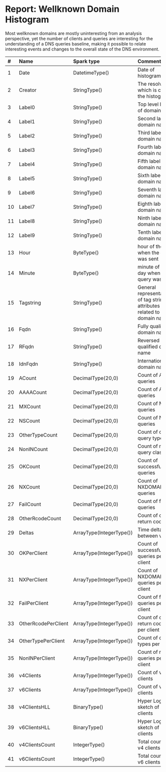 # Report: Wellknown Domain Histogram

Most wellknown domains are mostly uninteresting from an analysis perspective, yet the number of clients and queries are interesting for the understanding of a DNS queries baseline, making it possible to relate interesting events and changes to the overall state of the DNS environment. 

| #   | Name                | Spark type                     | Comment                                     |
|:----|:--------------------|:------------------------------ |:----------------------------------------    |
| 1   | Date                | DatetimeType()                 | Date of histogram                           |
| 2   | Creator             | StringType()                   | The resolver which is created the histogram |
| 3   | Label0              | StringType()                   | Top level label of domain name              |
| 4   | Label1              | StringType()                   | Second label of domain name                 |
| 5   | Label2              | StringType()                   | Third label of domain name                  |
| 6   | Label3              | StringType()                   | Fourth label of domain name                 |
| 7   | Label4              | StringType()                   | Fifth label of domain name                  |
| 8   | Label5              | StringType()                   | Sixth label of domain name                  |
| 9   | Label6              | StringType()                   | Seventh label of domain name                |
| 10  | Label7              | StringType()                   | Eighth label of domain name                 |
| 11  | Label8              | StringType()                   | Ninth label of domain name                  |    
| 12  | Label9              | StringType()                   | Tenth label of domain name                  |
| 13  | Hour                | ByteType()                     | hour of the day when the query was sent     |
| 14  | Minute              | ByteType()                     | minute of the day when the query was sent   |                              
| 15  | Tagstring           | StringType()                   | General representation of tag string, <br/> attributes related to the domain name   |
| 16  | Fqdn                | StringType()                   | Fully qualified domain name                 |                              
| 17  | RFqdn              | StringType()                    | Reversed fully qualified domain name        |
| 18  | IdnFqdn            | StringType()                    | Internationalized domain name               |
| 19  | ACount              | DecimalType(20,0)              | Count of A queries                          |
| 20  | AAAACount           | DecimalType(20,0)              | Count of AAAA queries                       |
| 21  | MXCount             | DecimalType(20,0)              | Count of MX queries                         |
| 22  | NSCount             | DecimalType(20,0)              | Count of NS queries                         |
| 23  | OtherTypeCount      | DecimalType(20,0)              | Count of other query types                  |
| 24  | NonINCount          | DecimalType(20,0)              | Count of non-IN query class                 |
| 25  | OKCount             | DecimalType(20,0)              | Count of successful queries                 |
| 26  | NXCount             | DecimalType(20,0)              | Count of NXDOMAIN queries                   |
| 27  | FailCount           | DecimalType(20,0)              | Count of failed queries                     |
| 28  | OtherRcodeCount     | DecimalType(20,0)              | Count of other return codes                 |
| 29  | Deltas              | ArrayType(IntegerType())       | Time deltas between values                  |
| 30  | OKPerClient         | ArrayType(IntegerType())       | Count of successful queries per client      |
| 31  | NXPerClient         | ArrayType(IntegerType())       | Count of NXDOMAIN queries per client        |
| 32  | FailPerClient       | ArrayType(IntegerType())       | Count of failed queries per client          |
| 33  | OtherRcodePerClient | ArrayType(IntegerType())       | Count of other return codes per client      |
| 34  | OtherTypePerClient  | ArrayType(IntegerType())       | Count of other types per client             |
| 35  | NonINPerClient      | ArrayType(IntegerType())       | Count of non-IN queries per client          |
| 36  | v4Clients           | ArrayType(IntegerType())       | Count of v4 clients                         |
| 37  | v6Clients           | ArrayType(IntegerType())       | Count of v6 clients                         |
| 38  | v4ClientsHLL        | BinaryType()                   | Hyper Log Log sketch of IPv4 clients        |
| 39  | v6ClientsHLL        | BinaryType()                   | Hyper Log Log sketch of IPv6 clients        |
| 40  | v4ClientsCount      | IntegerType()                  | Total count of v4 clients                   |
| 41  | v6ClientsCount      | IntegerType()                  | Total count of v6 clients                   |
